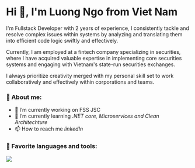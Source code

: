 <h1>Hi 👋, I'm Luong Ngo from Viet Nam</h1>
<p>I'm Fullstack Developer with 2 years of experience, I consistently tackle and resolve complex issues within systems by analyzing and translating them into efficient code logic swiftly and effectively.</p>
<p>Currently, I am employed at a fintech company specializing in securities, where I have acquired valuable expertise in implementing core securities systems and engaging with Vietnam's state-run securities exchanges.</p>
<p>I always prioritize creativity merged with my personal skill set to work collaboratively and effectively within corporations and teams.</p>

<h3>📖 About me:</h3>

- 🔭 I’m currently working on FSS JSC
- 🌱 I’m currently learning *.NET core, Microservices and Clean Architechture*
- 📫 How to reach me *linkedIn*

<h3 align="left">💫 Favorite languages and tools:</h3>
<p><img align="center" src="https://github-readme-stats.vercel.app/api/top-langs/?username=hoatruong25&layout=compact&hide_border=true&langs_count=6&theme=light" /></p>
